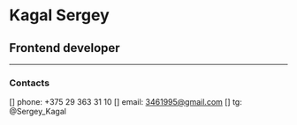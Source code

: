 # Kagal Sergey

## Frontend developer

---

### Contacts

[] phone: +375 29 363 31 10
[] email: 3461995@gmail.com
[] tg: @Sergey_Kagal
